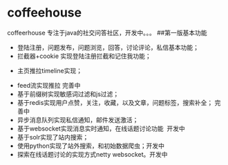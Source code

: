 # coffeehouse
coffeerhouse 专注于java的社交问答社区，开发中。。。
##第一版基本功能
* 登陆注册，问题发布，问题浏览，回答，讨论评论，私信基本功能；
* 拦截器+cookie 实现登陆注册拦截和记住我功能；
- 主页推拉timeline实现；
 * feed流实现推拉 完善中
* 基于前缀树实现敏感词过滤和js过滤；
* 基于redis实现用户点赞，关注，收藏，以及文章，问题标签，搜索补全； 完善中
* 异步消息队列实现私信通知，邮件发送激活； 
* 基于websocket实现消息实时通知，在线话题讨论功能  开发中
* 基于solr实现了站内搜索；
* 使用python实现了站外搜索，和初始数据爬虫；开发中
* 探索在线话题讨论的实现方式netty websocket。开发中

